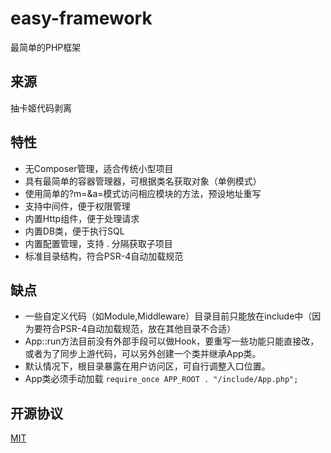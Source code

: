 # easy-framework
最简单的PHP框架

## 来源
抽卡姬代码剥离

## 特性
- 无Composer管理，适合传统小型项目
- 具有最简单的容器管理器，可根据类名获取对象（单例模式）
- 使用简单的?m=&a=模式访问相应模块的方法，预设地址重写
- 支持中间件，便于权限管理
- 内置Http组件，便于处理请求
- 内置DB类，便于执行SQL
- 内置配置管理，支持 . 分隔获取子项目
- 标准目录结构，符合PSR-4自动加载规范

## 缺点
- 一些自定义代码（如Module,Middleware）目录目前只能放在include中（因为要符合PSR-4自动加载规范，放在其他目录不合适）
- App::run方法目前没有外部手段可以做Hook，要重写一些功能只能直接改，或者为了同步上游代码，可以另外创建一个类并继承App类。
- 默认情况下，根目录暴露在用户访问区，可自行调整入口位置。
- App类必须手动加载 `require_once APP_ROOT . "/include/App.php";`

## 开源协议
[MIT](LICENSE)

